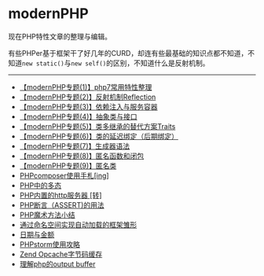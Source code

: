 # modernPHP

现在PHP特性文章的整理与编辑。

有些PHPer基于框架干了好几年的CURD，却连有些最基础的知识点都不知道，不知道`new static()`与`new self()`的区别，不知道什么是反射机制。

----


* [【modernPHP专题(1)】php7常用特性整理](【modernPHP专题(1)】php7常用特性整理.md)
* [【modernPHP专题(2)】反射机制Reflection](【modernPHP专题(2)】反射机制Reflection.md)
* [【modernPHP专题(3)】依赖注入与服务容器](【modernPHP专题(3)】依赖注入与服务容器.md)
* [【modernPHP专题(4)】抽象类与接口](【modernPHP专题(4)】抽象类与接口.md)
* [【modernPHP专题(5)】类多继承的替代方案Traits](【modernPHP专题(5)】类多继承的替代方案Traits.md)
* [【modernPHP专题(6)】类的延迟绑定（后期绑定）](【modernPHP专题(6)】类的延迟绑定（后期绑定）.md)
* [【modernPHP专题(7)】生成器语法](【modernPHP专题(7)】生成器语法.md)
* [【modernPHP专题(8)】匿名函数和闭包](【modernPHP专题(8)】匿名函数和闭包.md)
* [【modernPHP专题(9)】匿名类](【modernPHP专题(9)】匿名类.md)
* [PHPcomposer使用手札[ing]](PHPcomposer使用手札[ing].md)
* [PHP中的多态](PHP中的多态.md)
* [PHP内置的http服务器 [转]](PHP内置的http服务器.md)
* [PHP断言（ASSERT)的用法](PHP断言ASSERT.md)
* [PHP魔术方法小结](PHP魔术方法小结.md)
* [通过命名空间实现自动加载的框架雏形](通过命名空间实现自动加载的框架雏形.md)
* [日期与金额](日期与金额.md)
* [PHPstorm使用攻略](PHPstorm使用攻略.md)
* [Zend Opcache字节码缓存](ZendOpcache.md)
* [理解php的output buffer](理解php的outputbuffer.md)